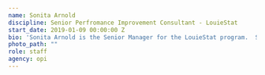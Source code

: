```yaml
---
name: Sonita Arnold
discipline: Senior Perfromance Improvement Consultant - LouieStat
start_date: 2019-01-09 00:00:00 Z
bio: 'Sonita Arnold is the Senior Manager for the LouieStat program.  She joined Louisville Metro Government in 2010 and was one of the initial partners of OPI during its 2012 implementation.  Sonita applied Lean methodology to several areas, streamlining and automating processes, and creating over $100K in costs savings.  In 2013, Sonita was named “Innovations in Government Continuous Improvement Champion.”  In 2015, Sonita left LMG to serve as the Director of Quality Improvement for Centerstone where she was named a “New Voice of Quality” by the American Society for Quality and was featured in their official publication, Quality Progress Magazine.  Sonita returned to LMG in 2019, integrating strategic planning into the LouieStat model to build a more robust performance management system.  Sonita holds a Master's Degree in Sociology and a Bachelor’s Degree in Political Science, both from the University of Louisville.  Additionally, she is certified in Six Sigma and Strategic Management.'
photo_path: ""
role: staff
agency: opi
---
```

